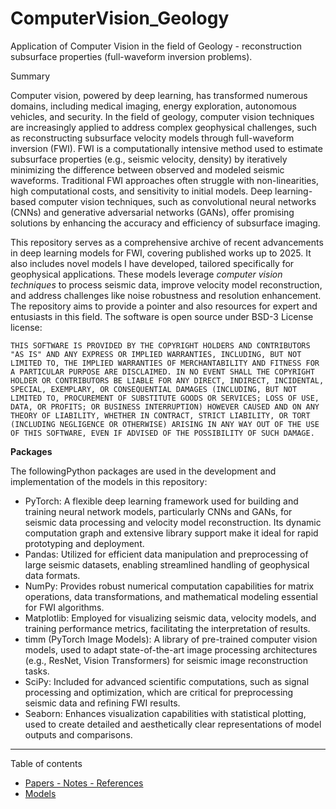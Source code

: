 # ComputerVision_Geology
Application of Computer Vision in the field of Geology - reconstruction subsurface properties (full-waveform inversion problems).

Summary

Computer vision, powered by deep learning, has transformed numerous domains, including medical imaging, energy exploration, autonomous vehicles, and security. In the field of geology, computer vision techniques are increasingly applied to address complex geophysical challenges, such as reconstructing subsurface velocity models through full-waveform inversion (FWI). FWI is a computationally intensive method used to estimate subsurface properties (e.g., seismic velocity, density) by iteratively minimizing the difference between observed and modeled seismic waveforms. Traditional FWI approaches often struggle with non-linearities, high computational costs, and sensitivity to initial models. Deep learning-based computer vision techniques, such as convolutional neural networks (CNNs) and generative adversarial networks (GANs), offer promising solutions by enhancing the accuracy and efficiency of subsurface imaging.

This repository serves as a comprehensive archive of recent advancements in deep learning models for FWI, covering published works up to 2025. It also includes novel models I have developed, tailored specifically for geophysical applications. These models leverage _computer vision techniques_ to process seismic data, improve velocity model reconstruction, and address challenges like noise robustness and resolution enhancement. The repository aims to provide a pointer and also resources for expert and entusiasts in this field. The software is open source under  BSD-3 License license: 

    THIS SOFTWARE IS PROVIDED BY THE COPYRIGHT HOLDERS AND CONTRIBUTORS "AS IS" AND ANY EXPRESS OR IMPLIED WARRANTIES, INCLUDING, BUT NOT LIMITED TO, THE IMPLIED WARRANTIES OF MERCHANTABILITY AND FITNESS FOR A PARTICULAR PURPOSE ARE DISCLAIMED. IN NO EVENT SHALL THE COPYRIGHT HOLDER OR CONTRIBUTORS BE LIABLE FOR ANY DIRECT, INDIRECT, INCIDENTAL, SPECIAL, EXEMPLARY, OR CONSEQUENTIAL DAMAGES (INCLUDING, BUT NOT LIMITED TO, PROCUREMENT OF SUBSTITUTE GOODS OR SERVICES; LOSS OF USE, DATA, OR PROFITS; OR BUSINESS INTERRUPTION) HOWEVER CAUSED AND ON ANY THEORY OF LIABILITY, WHETHER IN CONTRACT, STRICT LIABILITY, OR TORT (INCLUDING NEGLIGENCE OR OTHERWISE) ARISING IN ANY WAY OUT OF THE USE OF THIS SOFTWARE, EVEN IF ADVISED OF THE POSSIBILITY OF SUCH DAMAGE.


__Packages__

The followingPython packages are used in the development and implementation of the models in this repository:
- PyTorch: A flexible deep learning framework used for building and training neural network models, particularly CNNs and GANs, for seismic data processing and velocity model reconstruction. Its dynamic computation graph and extensive library support make it ideal for rapid prototyping and deployment.
- Pandas: Utilized for efficient data manipulation and preprocessing of large seismic datasets, enabling streamlined handling of geophysical data formats.
- NumPy: Provides robust numerical computation capabilities for matrix operations, data transformations, and mathematical modeling essential for FWI algorithms.
- Matplotlib: Employed for visualizing seismic data, velocity models, and training performance metrics, facilitating the interpretation of results.
- timm (PyTorch Image Models): A library of pre-trained computer vision models, used to adapt state-of-the-art image processing architectures (e.g., ResNet, Vision Transformers) for seismic image reconstruction tasks.
- SciPy: Included for advanced scientific computations, such as signal processing and optimization, which are critical for preprocessing seismic data and refining FWI results.
- Seaborn: Enhances visualization capabilities with statistical plotting, used to create detailed and aesthetically clear representations of model outputs and comparisons.

---
Table of contents
- [Papers - Notes - References]()
- [Models]()

